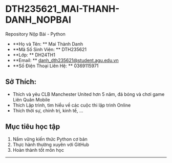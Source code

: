 # DTH235621_MAI-THANH-DANH_NOPBAI
Repository Nộp Bài - Python
- **Họ và Tên: ** Mai Thành Danh
- **Mã Số Sinh Viên: ** DTH235621
- **Lớp: ** DH24TH1
- **Email: ** danh_dth235621@student.agu.edu.vn
- **Số Điện Thoại Liên Hệ: ** 0369115971
## Sở Thích:
- Thích và yêu CLB Manchester United hơn 5 năm, đá bóng và chơi game Liên Quân Mobile
- Thích Lập trình, tìm hiểu về các cuộc thi lập trình Online
- Thích thời sự, chính trị, kinh tế, ...
## Mục tiêu học tập
1. Nắm vững kiến thức Python cơ bản  
2. Thực hành thường xuyên với GitHub  
3. Hoàn thành tốt môn học
---
